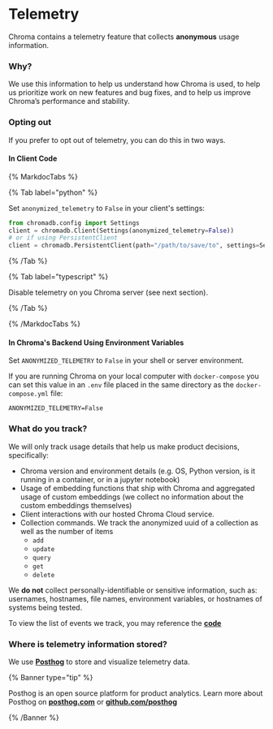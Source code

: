 # Telemetry

Chroma contains a telemetry feature that collects **anonymous** usage information.

### Why?

We use this information to help us understand how Chroma is used, to help us prioritize work on new features and bug fixes, and to help us improve Chroma’s performance and stability.

### Opting out

If you prefer to opt out of telemetry, you can do this in two ways.

#### In Client Code

{% MarkdocTabs %}

{% Tab label="python" %}

Set `anonymized_telemetry` to `False` in your client's settings:

```python
from chromadb.config import Settings
client = chromadb.Client(Settings(anonymized_telemetry=False))
# or if using PersistentClient
client = chromadb.PersistentClient(path="/path/to/save/to", settings=Settings(anonymized_telemetry=False))
```

{% /Tab %}

{% Tab label="typescript" %}

Disable telemetry on you Chroma server (see next section).

{% /Tab %}

{% /MarkdocTabs %}

#### In Chroma's Backend Using Environment Variables

Set `ANONYMIZED_TELEMETRY` to `False` in your shell or server environment.

If you are running Chroma on your local computer with `docker-compose` you can set this value in an `.env` file placed in the same directory as the `docker-compose.yml` file:

```
ANONYMIZED_TELEMETRY=False
```

### What do you track?

We will only track usage details that help us make product decisions, specifically:

- Chroma version and environment details (e.g. OS, Python version, is it running in a container, or in a jupyter notebook)
- Usage of embedding functions that ship with Chroma and aggregated usage of custom embeddings (we collect no information about the custom embeddings themselves)
- Client interactions with our hosted Chroma Cloud service.
- Collection commands. We track the anonymized uuid of a collection as well as the number of items
    - `add`
    - `update`
    - `query`
    - `get`
    - `delete`

We **do not** collect personally-identifiable or sensitive information, such as: usernames, hostnames, file names, environment variables, or hostnames of systems being tested.

To view the list of events we track, you may reference the **[code](https://github.com/chroma-core/chroma/blob/main/chromadb/telemetry/product/events.py)**

### Where is telemetry information stored?

We use **[Posthog](https://posthog.com/)** to store and visualize telemetry data.

{% Banner type="tip" %}

Posthog is an open source platform for product analytics. Learn more about Posthog on **[posthog.com](https://posthog.com/)** or **[github.com/posthog](https://github.com/posthog/posthog)**

{% /Banner %}